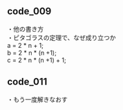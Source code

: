 ## code_009 
・他の書き方<br>
・ピタゴラスの定理で、なぜ成り立つか<br>
    a = 2 * n + 1;<br>
    b = 2 * n * (n +1);<br>
    c = 2 * n * (n +1) + 1;

## code_011
・もう一度解きなおす 
